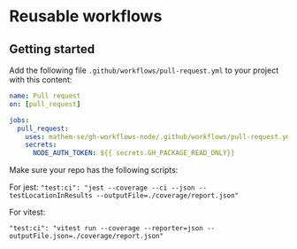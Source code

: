 # Reusable workflows

## Getting started

Add the following file `.github/workflows/pull-request.yml` to your project with this content:

```yaml
name: Pull request
on: [pull_request]

jobs:
  pull_request:
    uses: mathem-se/gh-workflows-node/.github/workflows/pull-request.yml@develop
    secrets:
      NODE_AUTH_TOKEN: ${{ secrets.GH_PACKAGE_READ_ONLY}}
```

Make sure your repo has the following scripts:

For jest:
`"test:ci": "jest --coverage --ci --json --testLocationInResults --outputFile=./coverage/report.json"`

For vitest:

`"test:ci": "vitest run --coverage --reporter=json --outputFile.json=./coverage/report.json"`
